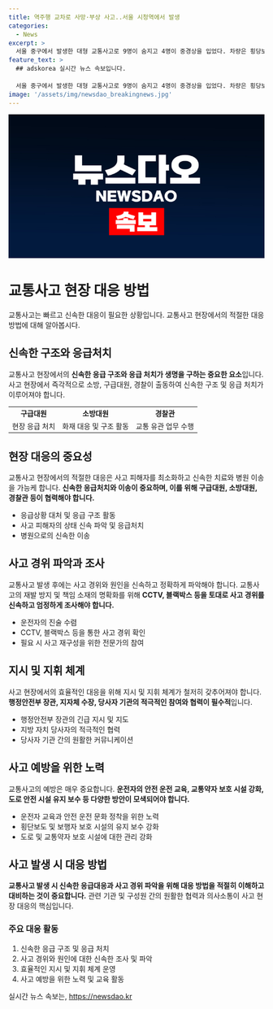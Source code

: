 ```yaml
---
title: 역주행 교차로 사망·부상 사고..서울 시청역에서 발생
categories:
  - News
excerpt: >
  서울 중구에서 발생한 대형 교통사고로 9명이 숨지고 4명이 중경상을 입었다. 차량은 횡당보도를 돌진하며 보행자들을 덮친 후 완전히 파괴되었다. 운전자는 급발진을 주장하고 있으며, 현장에서 조사가 진행 중이다. 사고로 인명피해를 최소화하기 위해 행정안전부 장관과 서울시장이 긴급 대책을 마련했으며, 경찰은 CCTV와 블랙박스 등을 토대로 엄정한 수사를 진행할 예정이다.
feature_text: >
  ## adskorea 실시간 뉴스 속보입니다.

  서울 중구에서 발생한 대형 교통사고로 9명이 숨지고 4명이 중경상을 입었다. 차량은 횡당보도를 돌진하며 보행자들을 덮친 후 완전히 파괴되었다. 운전자는 급발진을 주장하고 있으며, 현장에서 조사가 진행 중이다. 사고로 인명피해를 최소화하기 위해 행정안전부 장관과 서울시장이 긴급 대책을 마련했으며, 경찰은 CCTV와 블랙박스 등을 토대로 엄정한 수사를 진행할 예정이다.
image: '/assets/img/newsdao_breakingnews.jpg'
---
```


<p><img src="/assets/img/newsdao_breakingnews.jpg" alt="adskorea 속보" /></p>

<h1>교통사고 현장 대응 방법</h1>

<p data-ke-size="size16">교통사고는 빠르고 신속한 대응이 필요한 상황입니다. 교통사고 현장에서의 적절한 대응 방법에 대해 알아봅시다.</p>

<h2>신속한 구조와 응급처치</h2>

<p data-ke-size="size16">교통사고 현장에서의 <b>신속한 응급 구조와 응급 처치가 생명을 구하는 중요한 요소</b>입니다. 사고 현장에서 즉각적으로 소방, 구급대원, 경찰이 출동하여 신속한 구조 및 응급 처치가 이루어져야 합니다.</p>

<table>
    <tr>
        <td style="text-align: center; height: 17px;"><b>구급대원</b></td>
        <td style="text-align: center; height: 17px;"><b>소방대원</b></td>
        <td style="text-align: center; height: 17px;"><b>경찰관</b></td>
    </tr>
    <tr>
        <td>현장 응급 처치</td>
        <td>화재 대응 및 구조 활동</td>
        <td>교통 유관 업무 수행</td>
    </tr>
</table>

<h2>현장 대응의 중요성</h2>

<p data-ke-size="size16">교통사고 현장에서의 적절한 대응은 사고 피해자를 최소화하고 신속한 치료와 병원 이송을 가능케 합니다. <b>신속한 응급처치와 이송이 중요하며, 이를 위해 구급대원, 소방대원, 경찰관 등이 협력해야 합니다.</b></p>

<ul>
    <li>응급상황 대처 및 응급 구조 활동</li>
    <li>사고 피해자의 상태 신속 파악 및 응급처치</li>
    <li>병원으로의 신속한 이송</li>
</ul>

<h2>사고 경위 파악과 조사</h2>

<p data-ke-size="size16">교통사고 발생 후에는 사고 경위와 원인을 신속하고 정확하게 파악해야 합니다. 교통사고의 재발 방지 및 책임 소재의 명확화를 위해 <b>CCTV, 블랙박스 등을 토대로 사고 경위를 신속하고 엄정하게 조사해야 합니다.</b></p>

<ul>
    <li>운전자의 진술 수렴</li>
    <li>CCTV, 블랙박스 등을 통한 사고 경위 확인</li>
    <li>필요 시 사고 재구성을 위한 전문가의 참여</li>
</ul>

<h2>지시 및 지휘 체계</h2>

<p data-ke-size="size16">사고 현장에서의 효율적인 대응을 위해 지시 및 지휘 체계가 철저히 갖추어져야 합니다. <b>행정안전부 장관, 지자체 수장, 당사자 기관의 적극적인 참여와 협력이 필수적</b>입니다.</p>

<ul>
    <li>행정안전부 장관의 긴급 지시 및 지도</li>
    <li>지방 자치 당사자의 적극적인 협력</li>
    <li>당사자 기관 간의 원활한 커뮤니케이션</li>
</ul>

<h2>사고 예방을 위한 노력</h2>

<p data-ke-size="size16">교통사고의 예방은 매우 중요합니다. <b>운전자의 안전 운전 교육, 교통약자 보호 시설 강화, 도로 안전 시설 유지 보수 등 다양한 방안이 모색되어야 합니다.</b></p>

<ul>
    <li>운전자 교육과 안전 운전 문화 정착을 위한 노력</li>
    <li>횡단보도 및 보행자 보호 시설의 유지 보수 강화</li>
    <li>도로 및 교통약자 보호 시설에 대한 관리 강화</li>
</ul>

<h2>사고 발생 시 대응 방법</h2>

<p data-ke-size="size16"><b>교통사고 발생 시 신속한 응급대응과 사고 경위 파악을 위해 대응 방법을 적절히 이해하고 대비하는 것이 중요합니다.</b> 관련 기관 및 구성원 간의 원활한 협력과 의사소통이 사고 현장 대응의 핵심입니다.</p>

<div>
    <h3>주요 대응 활동</h3>
    <ol>
        <li>신속한 응급 구조 및 응급 처치</li>
        <li>사고 경위와 원인에 대한 신속한 조사 및 파악</li>
        <li>효율적인 지시 및 지휘 체계 운영</li>
        <li>사고 예방을 위한 노력 및 교육 활동</li>
    </ol>
</div>

<p data-ke-size="size16"></p>
실시간 뉴스 속보는, <a href="https://newsdao.kr" rel="dofollow">https://newsdao.kr</a>


